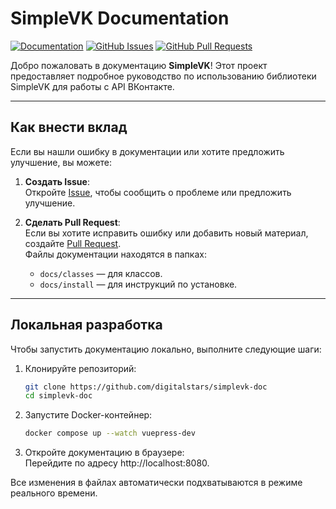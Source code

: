 # SimpleVK Documentation

[![Documentation](https://img.shields.io/badge/Documentation-Online-brightgreen)](https://simplevk.scripthub.ru)
[![GitHub Issues](https://img.shields.io/github/issues/digitalstars/simplevk-doc)](https://github.com/digitalstars/simplevk-doc/issues)
[![GitHub Pull Requests](https://img.shields.io/github/issues-pr/digitalstars/simplevk-doc)](https://github.com/digitalstars/simplevk-doc/pulls)

Добро пожаловать в документацию **SimpleVK**! Этот проект предоставляет подробное руководство по использованию библиотеки SimpleVK для работы с API ВКонтакте.

---

## Как внести вклад

Если вы нашли ошибку в документации или хотите предложить улучшение, вы можете:

1. **Создать Issue**:  
   Откройте [Issue](https://github.com/digitalstars/simplevk-doc/issues), чтобы сообщить о проблеме или предложить улучшение.

2. **Сделать Pull Request**:  
   Если вы хотите исправить ошибку или добавить новый материал, создайте [Pull Request](https://github.com/digitalstars/simplevk-doc/pulls).  
   Файлы документации находятся в папках:
    - `docs/classes` — для классов.
    - `docs/install` — для инструкций по установке.

---

## Локальная разработка

Чтобы запустить документацию локально, выполните следующие шаги:

1. Клонируйте репозиторий:
   ```bash
   git clone https://github.com/digitalstars/simplevk-doc
   cd simplevk-doc
   ```
2. Запустите Docker-контейнер:
   ```bash
   docker compose up --watch vuepress-dev
   ```

3. Откройте документацию в браузере:  
   Перейдите по адресу http://localhost:8080.

Все изменения в файлах автоматически подхватываются в режиме реального времени.